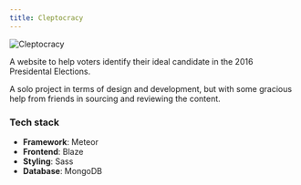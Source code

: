 ```yaml
---
title: Cleptocracy
---
```


<img src='/images/cleptocracy.png' alt='Cleptocracy' class="w-full object-cover" />

A website to help voters identify their ideal candidate in the 2016 Presidental Elections.

A solo project in terms of design and development, but with some gracious help from friends in sourcing and reviewing the content.

### Tech stack

- **Framework**: Meteor
- **Frontend**: Blaze
- **Styling**: Sass
- **Database**: MongoDB
